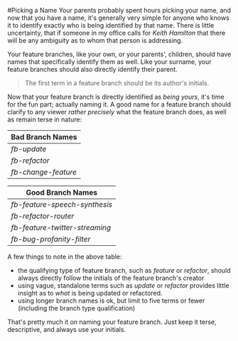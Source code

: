 #Picking a Name
Your parents probably spent hours picking your name, and now that you have a
name, it's generally very simple for anyone who knows it to identify exactly who is being
identified by that name. There is little uncertainty, that if someone in my
office calls for *Keith Hamilton* that there will be any ambiguity as to whom
that person is addressing.

Your feature branches, like your own, or your parents', children, should have names that
specifically identify them as well. Like your surname, your feature branches
should also directly identify their parent.

> The first term in a feature branch should be its author's initials.

Now that your feature branch is directly identified as *being yours*, it's time
for the fun part; actually naming it. A good name for a feature branch should
clarify to any viewer *rather precisely* what the feature branch does, as well
as remain terse in nature:

| Bad Branch Names |
| ----------- |
| *fb-update* |
| *fb-refactor* |
| *fb-change-feature* |

| Good Branch Names |
| ----------------- |
| *fb-feature-speech-synthesis* |
| *fb-refactor-router* |
| *fb-feature-twitter-streaming* |
| *fb-bug-profanity-filter* |

A few things to note in the above table:
* the qualifying type of feature branch, such as *feature* or *refactor*,
should always directly follow the initials of the feature branch's creator
* using vague, standalone terms such as *update* or *refactor* provides
little insight as to *what* is being updated or refactored.
* using longer branch names is ok, but limit to five terms or fewer (including
the branch type qualification)

That's pretty much it on naming your feature branch. Just keep it terse,
descriptive, and always use your initials.
